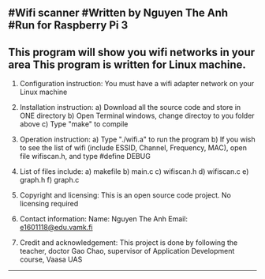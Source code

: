 #Wifi scanner 
#Written by Nguyen The Anh 
#Run for Raspberry Pi 3 
----------------------------------
This program will show you wifi networks in your area
This program is written for Linux machine.
----------------------------------
1. Configuration instruction:
  You must have a wifi adapter network on your Linux machine
  
2. Installation instruction:
  a) Download all the source code and store in ONE directory
  b) Open Terminal windows, change directoy to you folder above
  c) Type "make" to compile
  
3. Operation instruction:
  a) Type "./wifi.a" to run the program
  b) If you wish to see the list of wifi (include ESSID, Channel, Frequency, MAC), open file wifiscan.h, and type #define DEBUG
  
4. List of files include:
  a) makefile
  b) main.c
  c) wifiscan.h
  d) wifiscan.c
  e) graph.h
  f) graph.c
  
5. Copyright and licensing:
  This is an open source code project. No licensing required
  
6. Contact information:
  Name: Nguyen The Anh
  Email: e1601118@edu.vamk.fi
  
7. Credit and acknowledgement:
  This project is done by following the teacher, doctor Gao Chao, supervisor of Application Development course, Vaasa UAS
  
----------------------------------------------------
